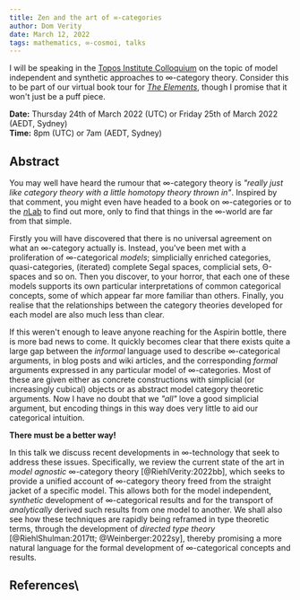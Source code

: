 ```yaml
---
title: Zen and the art of ∞-categories
author: Dom Verity
date: March 12, 2022
tags: mathematics, ∞-cosmoi, talks
---
```


I will be speaking in the [Topos Institute Colloquium](https://topos.site/topos-colloquium/) on the topic of model independent and synthetic approaches to ∞-category theory. Consider this to be part of our virtual book tour for [*The Elements*](https://www.cambridge.org/core/books/elements-of-category-theory/DAC48C449AB8C2C1B1E528A49D27FC6D), though I promise that it won't just be a puff piece.

**Date:** Thursday 24th of March 2022 (UTC) or Friday 25th of March 2022 (AEDT, Sydney)\
**Time:** 8pm (UTC) or 7am (AEDT, Sydney)

## Abstract

You may well have heard the rumour that ∞-category theory is *"really just like category theory with a little homotopy theory thrown in"*. Inspired by that comment, you might even have headed to a book on ∞-categories or to the [*n*Lab](https://ncatlab.org/nlab/show/HomePage) to find out more, only to find that things in the ∞-world are far from that simple.

<!--more-->

Firstly you will have discovered that there is no universal agreement on what an ∞-category actually is. Instead, you've been met with a proliferation of ∞-categorical *models*; simplicially enriched categories, quasi-categories, (iterated) complete Segal spaces, complicial sets, Θ-spaces and so on. Then you discover, to your horror, that each one of these models supports its own particular interpretations of common categorical concepts, some of which appear far more familiar than others. Finally, you realise that the relationships between the category theories developed for each model are also much less than clear.

If this weren't enough to leave anyone reaching for the Aspirin bottle, there is more bad news to come. It quickly becomes clear that there exists quite a large gap between the *informal* language used to describe ∞-categorical arguments, in blog posts and wiki articles, and the corresponding *formal* arguments expressed in any particular model of ∞-categories. Most of these are given either as concrete constructions with simplicial (or increasingly cubical) objects or as abstract model category theoretic arguments. Now I have no doubt that we *"all"* love a good simplicial argument, but encoding things in this way does very little to aid our categorical intuition.

**There must be a better way!**

In this talk we discuss recent developments in ∞-technology that seek to address these issues. Specifically, we review the current state of the art in *model agnostic* ∞-category theory [@RiehlVerity:2022bb], which seeks to provide a unified account of ∞-category theory freed from the straight jacket of a specific model. This allows both for the model independent, *synthetic* development of ∞-categorical results and for the transport of *analytically* derived such results from one model to another. We shall also see how these techniques are rapidly being reframed in type theoretic terms, through the development of *directed type theory* [@RiehlShulman:2017tt; @Weinberger:2022sy], thereby promising a more natural language for the formal development of ∞-categorical concepts and results.

## References\
